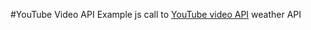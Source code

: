#YouTube Video API
Example js call to [YouTube video API](https://developers.google.com/youtube/iframe_api_reference) weather API
